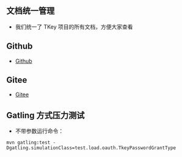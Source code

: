 

## 文档统一管理

- 我们统一了 TKey 项目的所有文档，方便大家查看

## Github

- [Github](https://github.com/cdk8s/tkey-docs)

## Gitee

- [Gitee](https://gitee.com/cdk8s/tkey-docs)

## Gatling 方式压力测试

- 不带参数运行命令：

```
mvn gatling:test -Dgatling.simulationClass=test.load.oauth.TkeyPasswordGrantType
```